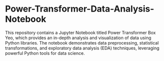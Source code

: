 # Power-Transformer-Data-Analysis-Notebook
This repository contains a Jupyter Notebook titled Power Transformer Box Yeo, which provides an in-depth analysis and visualization of data using Python libraries. The notebook demonstrates data preprocessing, statistical transformations, and exploratory data analysis (EDA) techniques, leveraging powerful Python tools for data science.

